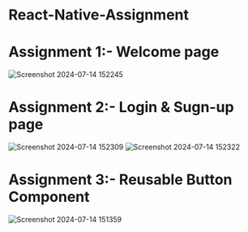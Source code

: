 # React-Native-Assignment
# Assignment 1:- Welcome page
 
![Screenshot 2024-07-14 152245](https://github.com/user-attachments/assets/91f1590d-a2bc-462e-884c-c51ead37218a)

# Assignment 2:- Login & Sugn-up page

![Screenshot 2024-07-14 152309](https://github.com/user-attachments/assets/0403b427-b5ef-4dd6-9310-cf4cbe03dc36)
![Screenshot 2024-07-14 152322](https://github.com/user-attachments/assets/1c4f2349-1b0f-4c75-a950-c7c480ed1413)

# Assignment 3:- Reusable Button Component

![Screenshot 2024-07-14 151359](https://github.com/user-attachments/assets/e239d13f-272c-4dc6-ad01-aef90fa92d65)




